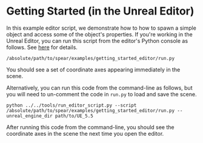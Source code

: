 # Getting Started (in the Unreal Editor)

In this example editor script, we demonstrate how to how to spawn a simple object and access some of the object's properties. If you're working in the Unreal Editor, you can run this script from the editor's Python console as follows. See [here](https://dev.epicgames.com/documentation/en-us/unreal-engine/scripting-the-unreal-editor-using-python) for details.

```console
/absolute/path/to/spear/examples/getting_started_editor/run.py
```

You should see a set of coordinate axes appearing immediately in the scene.

Alternatively, you can run this code from the command-line as follows, but you will need to un-comment the code in `run.py` to load and save the scene.

```console
python ../../tools/run_editor_script.py --script /absolute/path/to/spear/examples/getting_started_editor/run.py --unreal_engine_dir path/to/UE_5.5
```

After running this code from the command-line, you should see the coordinate axes in the scene the next time you open the editor.
